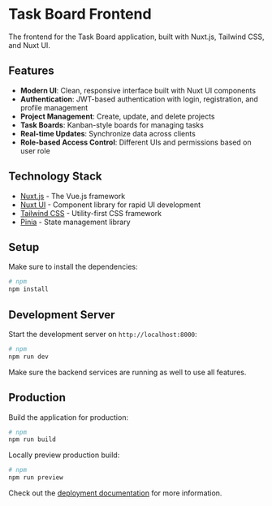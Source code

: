 # Task Board Frontend

The frontend for the Task Board application, built with Nuxt.js, Tailwind CSS, and Nuxt UI.

## Features

- **Modern UI**: Clean, responsive interface built with Nuxt UI components
- **Authentication**: JWT-based authentication with login, registration, and profile management
- **Project Management**: Create, update, and delete projects
- **Task Boards**: Kanban-style boards for managing tasks
- **Real-time Updates**: Synchronize data across clients
- **Role-based Access Control**: Different UIs and permissions based on user role

## Technology Stack

- [Nuxt.js](https://nuxt.com) - The Vue.js framework
- [Nuxt UI](https://ui.nuxt.com) - Component library for rapid UI development
- [Tailwind CSS](https://tailwindcss.com) - Utility-first CSS framework
- [Pinia](https://pinia.vuejs.org) - State management library

## Setup

Make sure to install the dependencies:

```bash
# npm
npm install
```

## Development Server

Start the development server on `http://localhost:8000`:

```bash
# npm
npm run dev
```

Make sure the backend services are running as well to use all features.

## Production

Build the application for production:

```bash
# npm
npm run build
```

Locally preview production build:

```bash
# npm
npm run preview
```

Check out the [deployment documentation](https://nuxt.com/docs/getting-started/deployment) for more information.
